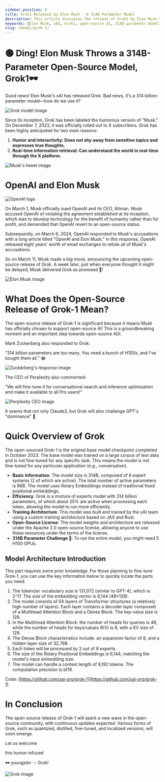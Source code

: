 ```yaml
---
sidebar_position: 0
title: Grok1 Released by Elon Musk - A 314B Parameter Model
description: This article discusses the release of Grok1 by Elon Musk's xAI, a 314 billion parameter open-source model known for its humor and interactivity.
keywords: [Elon Musk, xAI, Grok1, open-source AI, 314B parameter model, AI humor, real-time information]
slug: /model/grok-1/
---
```

# 🟢 Ding! Elon Musk Throws a 314B-Parameter Open-Source Model, Grok1🕶️

Good news! Elon Musk's xAI has released Grok. Bad news, it's a 314 billion-parameter model—how do we use it?

![Grok model image](https://cdn.jsdelivr.net/gh/donttal/imgbed/img/97d406ebec308849b235ff3609fa1af5.png)

Since its inception, Grok has been labeled the humorous version of "Musk." On December 7, 2023, it was officially rolled out to X subscribers. Grok has been highly anticipated for two main reasons:

1. **Humor and interactivity: Does not shy away from sensitive topics and expresses true thoughts.**
2. **Real-time information retrieval: Can understand the world in real-time through the X platform.**

![Musk's tweet image](https://cdn.jsdelivr.net/gh/donttal/imgbed/img/e9fe0586942170a044be730b82466db0.png)

# OpenAI and Elon Musk

![OpenAI logo](https://cdn.jsdelivr.net/gh/donttal/imgbed/img/a4f32e90ffd75787ce23c67e609ee72e.png)

On March 1, Musk officially sued OpenAI and its CEO, Altman. Musk accused OpenAI of violating the agreement established at its inception, which was to develop technology for the benefit of humanity rather than for profit, and demanded that OpenAI revert to an open-source status.

Subsequently, on March 6, 2024, OpenAI responded to Musk's accusations with a long article titled "OpenAI and Elon Musk." In this response, OpenAI released eight years' worth of email exchanges to refute all of Musk's accusations.

So on March 11, Musk made a big move, announcing the upcoming open-source release of Grok. A week later, just when everyone thought it might be delayed, Musk delivered Grok as promised 🎉!

![Elon Musk image](https://cdn.jsdelivr.net/gh/donttal/imgbed/img/65a56ca17846afcfd151589ad1e1da9a.png)

# What Does the Open-Source Release of Grok-1 Mean?

The open-source release of Grok-1 is significant because it means Musk has officially chosen to support open-source AI! This is a groundbreaking moment and an important step towards open-source AGI.

Mark Zuckerberg also responded to Grok:

"314 billion parameters are too many. You need a bunch of H100s, and I've bought them all." 😂

![Zuckerberg's response image](https://cdn.jsdelivr.net/gh/donttal/imgbed/img/26917ec19e3ec3c7af0d913c66d05956.png)

The CEO of Perplexity also commented:

"We will fine-tune it for conversational search and inference optimization and make it available to all Pro users!"

![Perplexity CEO image](https://cdn.jsdelivr.net/gh/donttal/imgbed/img/aedd8f97a138eb4a5d000aca81f385f0.png)

It seems that not only Claude3, but Grok will also challenge GPT's "dominance" 🫅

# Quick Overview of Grok

The open-sourced Grok-1 is the original base model checkpoint completed in October 2023. The base model was trained on a large corpus of text data and is not fine-tuned for any specific task. This means the model is not fine-tuned for any particular application (e.g., conversation).

- **Basic Information**: The model size is 314B, composed of 8 expert systems (2 of which are active). The total number of active parameters is 86B. The model uses Rotary Embeddings instead of traditional fixed positional embeddings.
- **Efficiency**: Grok is a mixture of experts model with 314 billion parameters, of which about 25% are active when processing each token, allowing the model to run more efficiently.
- **Training Architecture**: This model was built and trained by the xAI team using a custom training architecture based on JAX and Rust.
- **Open-Source License**: The model weights and architecture are released under the Apache 2.0 open-source license, allowing anyone to use these resources under the terms of the license.
- **314B Parameter Challenge 🍺**: To run the entire model, you might need 5 H100 GPUs.

## Model Architecture Introduction

This part requires some prior knowledge. For those planning to fine-tune Grok-1, you can use the key information below to quickly locate the parts you need:

1. The tokenizer vocabulary size is 131,072 (similar to GPT-4), which is 2^17. The size of the embedding vector is 6,144 (48*128).
2. The model consists of 64 layers of Transformer structures (a relatively high number of layers). Each layer contains a decoder layer composed of a Multihead Attention Block and a Dense Block. The key-value size is 128.
3. In the Multihead Attention Block: the number of heads for queries is 48, while the number of heads for keys/values (KV) is 8, with a KV size of 128.
4. The Dense Block characteristics include: an expansion factor of 8, and a hidden layer size of 32,768.
5. Each token will be processed by 2 out of 8 experts.
6. The size of the Rotary Positional Embeddings is 6,144, matching the model's input embedding size.
7. The model can handle a context length of 8,192 tokens. The computation precision is bf16.

Code: [https://github.com/xai-org/grok-1](https://github.com/xai-org/grok-1)

# In Conclusion

The open-source release of Grok-1 will spark a new wave in the open-source community, with continuous updates expected. Various forms of Grok, such as quantized, distilled, fine-tuned, and localized versions, will soon emerge.

Let us welcome

this humor-infused

🕶️ youngster -- Grok!

![Grok image](https://cdn.jsdelivr.net/gh/donttal/imgbed/img/f682ce7b2bf00b004162ed3b25283155.png)
